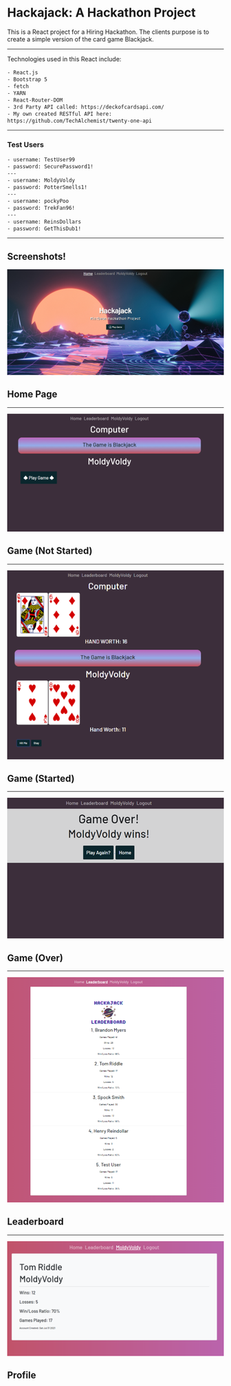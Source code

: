 # Hackajack: A Hackathon Project

This is a React project for a Hiring Hackathon. The clients purpose is to create a simple version of the card game Blackjack.

---

Technologies used in this React include:

    - React.js
    - Bootstrap 5
    - fetch
    - YARN
    - React-Router-DOM
    - 3rd Party API called: https://deckofcardsapi.com/
    - My own created RESTful API here: https://github.com/TechAlchemist/twenty-one-api

---
### Test Users
    - username: TestUser99
    - password: SecurePassword1!
    ---
    - username: MoldyVoldy
    - password: PotterSmells1!
    ---
    - username: pockyPoo
    - password: TrekFan96!
    ---
    - username: ReinsDollars
    - password: GetThisDub1!

--- 

## Screenshots!


<img src="./screenshots/home.PNG">

## Home Page

--- 

<img src="./screenshots/play-game-not-started.PNG">

## Game (Not Started)

--- 

<img src="./screenshots/play-game-started.PNG">

## Game (Started)

--- 

<img src="./screenshots/game-over.PNG">

## Game (Over)

--- 

<img src="./screenshots/leaderboard.PNG">

## Leaderboard

--- 

<img src="./screenshots/profile.PNG">

## Profile

